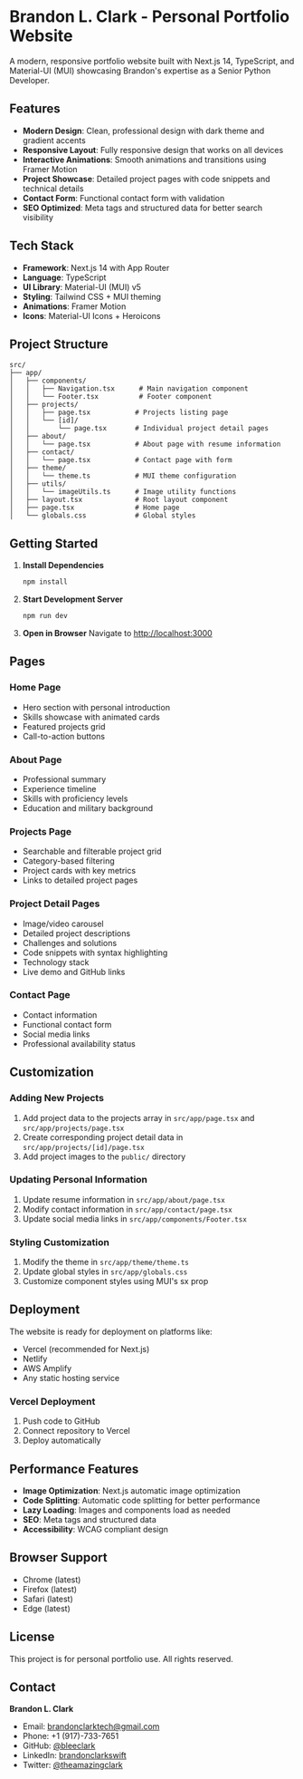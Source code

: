 # Brandon L. Clark - Personal Portfolio Website

A modern, responsive portfolio website built with Next.js 14, TypeScript, and Material-UI (MUI) showcasing Brandon's expertise as a Senior Python Developer.

## Features

- **Modern Design**: Clean, professional design with dark theme and gradient accents
- **Responsive Layout**: Fully responsive design that works on all devices
- **Interactive Animations**: Smooth animations and transitions using Framer Motion
- **Project Showcase**: Detailed project pages with code snippets and technical details
- **Contact Form**: Functional contact form with validation
- **SEO Optimized**: Meta tags and structured data for better search visibility

## Tech Stack

- **Framework**: Next.js 14 with App Router
- **Language**: TypeScript
- **UI Library**: Material-UI (MUI) v5
- **Styling**: Tailwind CSS + MUI theming
- **Animations**: Framer Motion
- **Icons**: Material-UI Icons + Heroicons

## Project Structure

```
src/
├── app/
│   ├── components/
│   │   ├── Navigation.tsx      # Main navigation component
│   │   └── Footer.tsx          # Footer component
│   ├── projects/
│   │   ├── page.tsx           # Projects listing page
│   │   └── [id]/
│   │       └── page.tsx       # Individual project detail pages
│   ├── about/
│   │   └── page.tsx           # About page with resume information
│   ├── contact/
│   │   └── page.tsx           # Contact page with form
│   ├── theme/
│   │   └── theme.ts           # MUI theme configuration
│   ├── utils/
│   │   └── imageUtils.ts      # Image utility functions
│   ├── layout.tsx             # Root layout component
│   ├── page.tsx               # Home page
│   └── globals.css            # Global styles
```

## Getting Started

1. **Install Dependencies**
   ```bash
   npm install
   ```

2. **Start Development Server**
   ```bash
   npm run dev
   ```

3. **Open in Browser**
   Navigate to [http://localhost:3000](http://localhost:3000)

## Pages

### Home Page
- Hero section with personal introduction
- Skills showcase with animated cards
- Featured projects grid
- Call-to-action buttons

### About Page
- Professional summary
- Experience timeline
- Skills with proficiency levels
- Education and military background

### Projects Page
- Searchable and filterable project grid
- Category-based filtering
- Project cards with key metrics
- Links to detailed project pages

### Project Detail Pages
- Image/video carousel
- Detailed project descriptions
- Challenges and solutions
- Code snippets with syntax highlighting
- Technology stack
- Live demo and GitHub links

### Contact Page
- Contact information
- Functional contact form
- Social media links
- Professional availability status

## Customization

### Adding New Projects
1. Add project data to the projects array in `src/app/page.tsx` and `src/app/projects/page.tsx`
2. Create corresponding project detail data in `src/app/projects/[id]/page.tsx`
3. Add project images to the `public/` directory

### Updating Personal Information
1. Update resume information in `src/app/about/page.tsx`
2. Modify contact information in `src/app/contact/page.tsx`
3. Update social media links in `src/app/components/Footer.tsx`

### Styling Customization
1. Modify the theme in `src/app/theme/theme.ts`
2. Update global styles in `src/app/globals.css`
3. Customize component styles using MUI's sx prop

## Deployment

The website is ready for deployment on platforms like:
- Vercel (recommended for Next.js)
- Netlify
- AWS Amplify
- Any static hosting service

### Vercel Deployment
1. Push code to GitHub
2. Connect repository to Vercel
3. Deploy automatically

## Performance Features

- **Image Optimization**: Next.js automatic image optimization
- **Code Splitting**: Automatic code splitting for better performance
- **Lazy Loading**: Images and components load as needed
- **SEO**: Meta tags and structured data
- **Accessibility**: WCAG compliant design

## Browser Support

- Chrome (latest)
- Firefox (latest)
- Safari (latest)
- Edge (latest)

## License

This project is for personal portfolio use. All rights reserved.

## Contact

**Brandon L. Clark**
- Email: brandonclarktech@gmail.com
- Phone: +1 (917)-733-7651
- GitHub: [@bleeclark](https://github.com/bleeclark)
- LinkedIn: [brandonclarkswift](https://www.linkedin.com/in/brandonclarkswift)
- Twitter: [@theamazingclark](https://x.com/theamazingclark)
